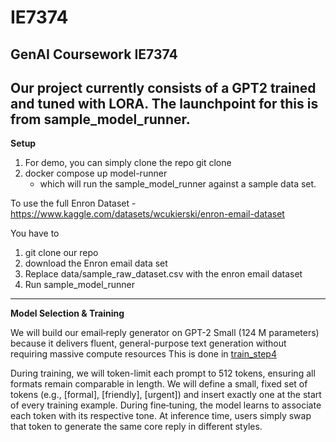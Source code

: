 # IE7374
GenAI Coursework IE7374
---

Our project currently consists of a GPT2 trained and tuned with LORA.
The launchpoint for this is from sample_model_runner.
---

**Setup**

1. For demo, you can simply clone the repo 
   git clone
2. docker compose up model-runner
   - which will run the sample_model_runner against a sample data set.

To use the full Enron Dataset - https://www.kaggle.com/datasets/wcukierski/enron-email-dataset

You have to
1. git clone our repo
2. download the Enron email data set
3. Replace data/sample_raw_dataset.csv with the enron email dataset
4. Run sample_model_runner
---

**Model Selection & Training**

We will build our email‐reply generator on GPT-2 Small (124 M parameters) because it delivers fluent, general-purpose text generation without requiring massive compute resources 
This is done in [train_step4](https://github.com/jayllo/enron-email-assist/blob/main/src/train_step4.ipynb)

During training, we will token-limit each prompt to 512 tokens, ensuring all formats remain comparable in length.
We will define a small, fixed set of tokens (e.g., [formal], [friendly], [urgent]) and insert exactly one at the start of every training example. During fine‐tuning, the model learns to associate each token with its respective tone. At inference time, users simply swap that token to generate the same core reply in different styles.
